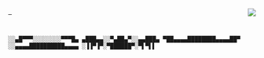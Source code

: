 <code>
<a href="#">
 <img align="right" src="https://github-readme-stats.vercel.app/api/top-langs/?username=adamniem&layout=compact&theme=codeSTACKr">
</a>

░░▄█▀▀▀░░░░░░░░▀▀▀█▄
▄███▄▄░░▀▄██▄▀░░▄▄███▄
▀██▄▄▄▄████████▄▄▄▄██▀
░░▄▄▄▄██████████▄▄▄▄
░▐▐▀▐▀░▀██████▀░▀▌▀▌▌
</code>
